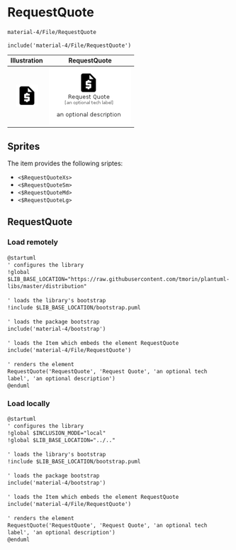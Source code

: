 # RequestQuote


```text
material-4/File/RequestQuote
```

```text
include('material-4/File/RequestQuote')
```



| Illustration | RequestQuote |
| :---: | :---: |
| ![illustration for Illustration](../../material-4/File/RequestQuote.png) | ![illustration for RequestQuote](../../material-4/File/RequestQuote.Local.png) |



## Sprites
The item provides the following sriptes:

- `<$RequestQuoteXs>`
- `<$RequestQuoteSm>`
- `<$RequestQuoteMd>`
- `<$RequestQuoteLg>`





## RequestQuote

### Load remotely
```plantuml
@startuml
' configures the library
!global $LIB_BASE_LOCATION="https://raw.githubusercontent.com/tmorin/plantuml-libs/master/distribution"

' loads the library's bootstrap
!include $LIB_BASE_LOCATION/bootstrap.puml

' loads the package bootstrap
include('material-4/bootstrap')

' loads the Item which embeds the element RequestQuote
include('material-4/File/RequestQuote')

' renders the element
RequestQuote('RequestQuote', 'Request Quote', 'an optional tech label', 'an optional description')
@enduml
```

### Load locally
```plantuml
@startuml
' configures the library
!global $INCLUSION_MODE="local"
!global $LIB_BASE_LOCATION="../.."

' loads the library's bootstrap
!include $LIB_BASE_LOCATION/bootstrap.puml

' loads the package bootstrap
include('material-4/bootstrap')

' loads the Item which embeds the element RequestQuote
include('material-4/File/RequestQuote')

' renders the element
RequestQuote('RequestQuote', 'Request Quote', 'an optional tech label', 'an optional description')
@enduml
```

